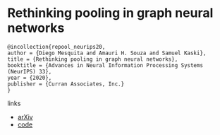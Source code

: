 # Rethinking pooling in graph neural networks

```
@incollection{repool_neurips20,
author = {Diego Mesquita and Amauri H. Souza and Samuel Kaski},
title = {Rethinking pooling in graph neural networks},
booktitle = {Advances in Neural Information Processing Systems (NeurIPS) 33},
year = {2020},
publisher = {Curran Associates, Inc.}
}
```

links
- [arXiv](https://arxiv.org/abs/2010.11418)
- [code](https://github.com/AaltoPML/Rethinking-pooling-in-GNNs)
